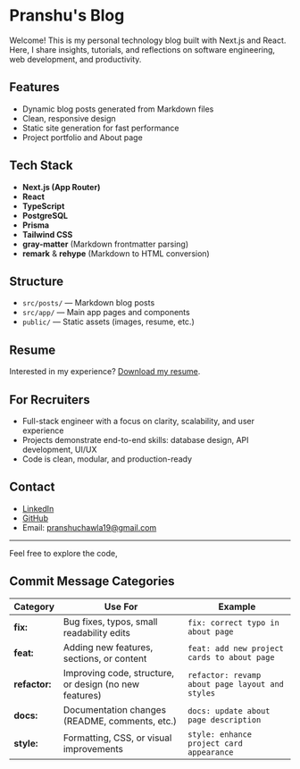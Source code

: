 
# Pranshu's Blog

Welcome! This is my personal technology blog built with Next.js and React. Here, I share insights, tutorials, and reflections on software engineering, web development, and productivity.

## Features

- Dynamic blog posts generated from Markdown files
- Clean, responsive design
- Static site generation for fast performance
- Project portfolio and About page

## Tech Stack

- **Next.js (App Router)**
- **React**
- **TypeScript**
- **PostgreSQL**
- **Prisma**
- **Tailwind CSS**
- **gray-matter** (Markdown frontmatter parsing)
- **remark** & **rehype** (Markdown to HTML conversion)

## Structure

- `src/posts/` — Markdown blog posts
- `src/app/` — Main app pages and components
- `public/` — Static assets (images, resume, etc.)


## Resume

Interested in my experience? [Download my resume](public/softwareEngineerPranshuChawlaResume2025.docx.pdf).

## For Recruiters

- Full-stack engineer with a focus on clarity, scalability, and user experience
- Projects demonstrate end-to-end skills: database design, API development, UI/UX
- Code is clean, modular, and production-ready

## Contact

- [LinkedIn](https://www.linkedin.com/in/pranshu-chawla-/)
- [GitHub](https://github.com/RayFrightener)
- Email: pranshuchawla19@gmail.com

---

Feel free to explore the code,

## Commit Message Categories

| Category   | Use For                                           | Example                                      |
|------------|---------------------------------------------------|----------------------------------------------|
| **fix:**   | Bug fixes, typos, small readability edits         | `fix: correct typo in about page`            |
| **feat:**  | Adding new features, sections, or content         | `feat: add new project cards to about page`  |
| **refactor:** | Improving code, structure, or design (no new features) | `refactor: revamp about page layout and styles` |
| **docs:**  | Documentation changes (README, comments, etc.)    | `docs: update about page description`        |
| **style:** | Formatting, CSS, or visual improvements           | `style: enhance project card appearance`     |
